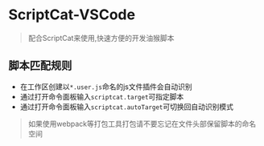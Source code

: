 # ScriptCat-VSCode

> 配合ScriptCat来使用,快速方便的开发油猴脚本

## 脚本匹配规则

- 在工作区创建以`*.user.js`命名的js文件插件会自动识别
- 通过打开命令面板输入`scriptcat.target`可指定脚本
- 通过打开命令面板输入`scriptcat.autoTarget`可切换回自动识别模式

> 如果使用webpack等打包工具打包请不要忘记在文件头部保留脚本的命名空间